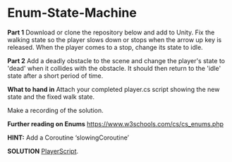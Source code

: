 # Enum-State-Machine
 
**Part 1** 
Download or clone the repository below and add to Unity. Fix the walking state so the player slows down or stops when the arrow up key is released.
When the player comes to a stop, change its state to idle.  

**Part 2** 
Add a deadly obstacle to the scene and change the player's state to 'dead' when it collides with the obstacle. It should then return to the 'idle' state after a short period of time.


**What to hand in** 
Attach your completed player.cs script showing the new state and the fixed walk state.

Make a recording of the solution.

**Further reading on Enums** 
https://www.w3schools.com/cs/cs_enums.php

**HINT:** Add a Coroutine ‘slowingCoroutine’


**SOLUTION**
[PlayerScript]([https://duckduckgo.com](https://drive.google.com/drive/folders/19ccaOTBbeQArx2H-cL325cXDAG7BwINH?usp=sharing) "Solution").



